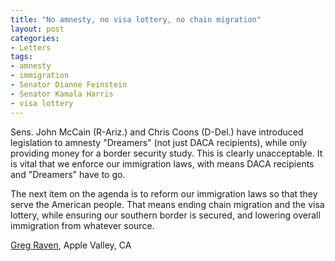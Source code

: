 ```yaml
---
title: "No amnesty, no visa lottery, no chain migration"
layout: post
categories:
- Letters
tags:
- amnesty
- immigration
- Senator Dianne Feinstein
- Senator Kamala Harris
- visa lottery
---
```


Sens. John McCain (R-Ariz.) and Chris Coons (D-Del.) have introduced legislation to amnesty "Dreamers" (not just DACA recipients), while only providing money for a border security study. This is clearly unacceptable. It is vital that we enforce our immigration laws, with means DACA recipients and "Dreamers" have to go.

The next item on the agenda is to reform our immigration laws so that they serve the American people. That means ending chain migration and the visa lottery, while ensuring our southern border is secured, and lowering overall immigration from whatever source.

[Greg Raven](https://www.gregraven.org/), Apple Valley, CA
